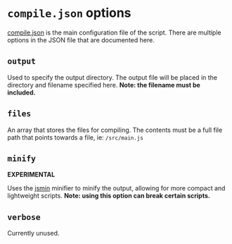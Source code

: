 # `compile.json` options
[compile.json](../compile.json) is the main configuration file of the script. There are multiple options in the JSON file that are documented here.

## `output`
Used to specify the output directory. The output file will be placed in the directory and filename specified here. **Note: the filename must be included.**

## `files`
An array that stores the files for compiling. The contents must be a full file path that points towards a file, ie: `/src/main.js`

## `minify`
**EXPERIMENTAL**

Uses the [jsmin](https://pypi.org/jsmin) minifier to minify the output, allowing for more compact and lightweight scripts. **Note: using this option can break certain scripts.**

## `verbose`
Currently unused.
